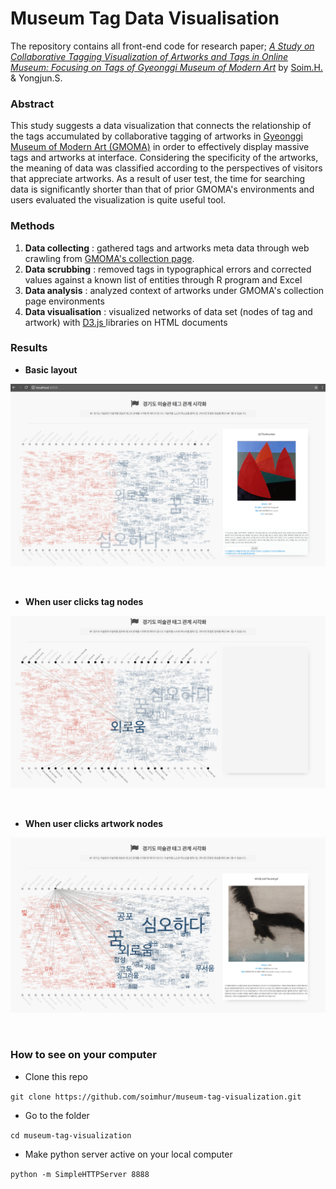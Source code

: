 # Museum Tag Data Visualisation

The repository contains all front-end code for research paper; 
[*A  Study  on  Collaborative  Tagging  Visualization  of  Artworks  and  Tags  in  Online  Museum: Focusing on Tags of Gyeonggi  Museum  of  Modern  Art*](www.google.com) by [Soim.H.](https://www.linkedin.com/in/soim-hur-137b3283/) & Yongjun.S.


### Abstract
This study suggests a data visualization that connects the relationship of the tags accumulated by collaborative tagging of artworks in [Gyeonggi Museum of Modern Art (GMOMA)](https://gmoma.ggcf.kr) in order to effectively display massive tags and artworks at interface. Considering the specificity of the artworks, the meaning of data was classified according to the perspectives of visitors that appreciate artworks. As a result of user test, the time for searching data is significantly shorter than that of prior GMOMA's environments and users evaluated the visualization is quite useful tool.



### Methods
1. **Data collecting** : gathered tags and artworks meta data through web crawling from [GMOMA's collection page](https://gmoma.ggcf.kr/archives/artworks/collection).
2. **Data scrubbing** : removed tags in typographical errors and corrected values against a known list of entities through R program and Excel
3. **Data analysis** : analyzed context of artworks under GMOMA's collection page environments
4. **Data visualisation** : visualized networks of data set (nodes of tag and artwork) with [D3.js ](https://d3js.org/) libraries on HTML documents

### Results
* **Basic layout**

![](dist/figure/basic.png)

<br />

* **When user clicks tag nodes**

![](dist/figure/tags.png)

<br />

* **When user clicks artwork nodes**

![](dist/figure/artworks.png)


<br />

### How to see on your computer

* Clone this repo

```git clone https://github.com/soimhur/museum-tag-visualization.git```

* Go to the folder

```cd museum-tag-visualization```

* Make python server active on your local computer

```python -m SimpleHTTPServer 8888```

